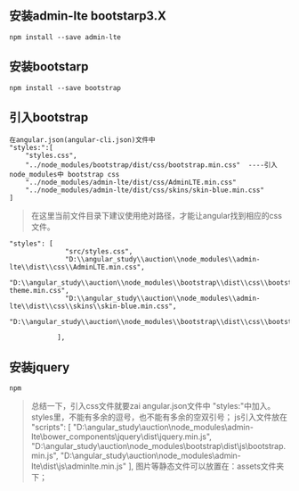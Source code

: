 ## 安装admin-lte bootstarp3.X
    npm install --save admin-lte
## 安装bootstarp
    npm install --save bootstrap
## 引入bootstrap
    在angular.json(angular-cli.json)文件中
    "styles:":[
        "styles.css",
        "../node_modules/bootstrap/dist/css/bootstrap.min.css"  ----引入node_modules中 bootstrap css
        "../node_modules/admin-lte/dist/css/AdminLTE.min.css"
        "../node_modules/admin-lte/dist/css/skins/skin-blue.min.css"
    ]
> 在这里当前文件目录下建议使用绝对路径，才能让angular找到相应的css 文件。

    "styles": [
                  "src/styles.css",
                  "D:\\angular_study\\auction\\node_modules\\admin-lte\\dist\\css\\AdminLTE.min.css",
                  "D:\\angular_study\\auction\\node_modules\\bootstrap\\dist\\css\\bootstrap-theme.min.css",
                  "D:\\angular_study\\auction\\node_modules\\admin-lte\\dist\\css\\skins\\skin-blue.min.css",
                  "D:\\angular_study\\auction\\node_modules\\bootstrap\\dist\\css\\bootstrap.min.css"
    
                ],
                

## 安装jquery
    npm 
    
    
>总结一下，引入css文件就要zai angular.json文件中 "styles:"中加入。
styles里，不能有多余的逗号，也不能有多余的空双引号；
>js引入文件放在
"scripts": [
              "D:\\angular_study\\auction\\node_modules\\admin-lte\\bower_components\\jquery\\dist\\jquery.min.js",
              "D:\\angular_study\\auction\\node_modules\\bootstrap\\dist\\js\\bootstrap.min.js",
              "D:\\angular_study\\auction\\node_modules\\admin-lte\\dist\\js\\adminlte.min.js"
            ],
>图片等静态文件可以放置在：assets文件夹下；

 
